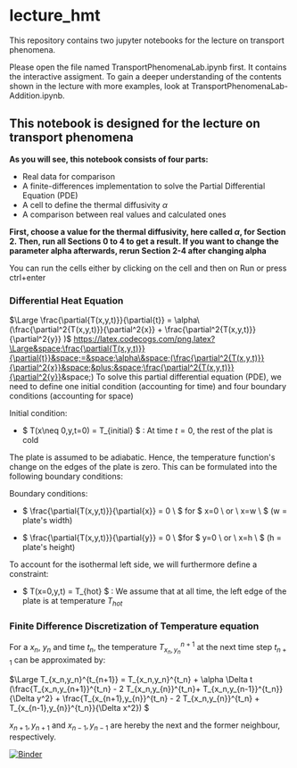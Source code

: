 # lecture_hmt

This repository contains two jupyter notebooks for the lecture on transport phenomena. 

Please open the file named TransportPhenomenaLab.ipynb first. It contains the interactive assigment. To gain a deeper understanding of the contents shown in the lecture with more examples, look at TransportPhenomenaLab-Addition.ipynb. 

## This notebook is designed for the lecture on transport phenomena 

__As you will see, this notebook consists of four parts:__
- Real data for comparison
- A finite-differences implementation to solve the Partial Differential Equation (PDE)
- A cell to define the thermal diffusivity $\alpha$
- A comparison between real values and calculated ones

__First, choose a value for the thermal diffusivity, here called $\alpha$, for Section 2. Then, run all Sections 0 to 4 to get a result. If you want to change the parameter alpha afterwards, rerun Section 2-4 after changing alpha__

You can run the cells either by clicking on the cell and then on Run or press ctrl+enter

### Differential Heat Equation 

$\Large \frac{\partial{T(x,y,t)}}{\partial{t}} = \alpha\ (\frac{\partial^2{T(x,y,t)}}{\partial^2{x}} + \frac{\partial^2{T(x,y,t)}}{\partial^2{y}} )$
https://latex.codecogs.com/png.latex?\Large&space;\frac{\partial{T(x,y,t)}}{\partial{t}}&space;=&space;\alpha\&space;(\frac{\partial^2{T(x,y,t)}}{\partial^2{x}}&space;&plus;&space;\frac{\partial^2{T(x,y,t)}}{\partial^2{y}}&space;)
To solve this partial differential equation (PDE), we need to define one initial condition (accounting for time) and four boundary conditions (accounting for space)

Initial condition:
- $ T(x\neq 0,y,t=0) = T_{initial} $ : At time $t=0$, the rest of the plat is cold

The plate is assumed to be adiabatic. Hence, the temperature function's change on the edges of the plate is zero. This can be formulated into the following boundary conditions:

Boundary conditions:
- $ \frac{\partial{T(x,y,t)}}{\partial{x}} = 0 \   $ for $ x=0 \ or \ x=w \ $ (w = plate's width) 

- $ \frac{\partial{T(x,y,t)}}{\partial{y}} = 0 \   $for  $ y=0 \ or \ x=h \ $ (h = plate's height) 

To account for the isothermal left side, we will furthermore define a constraint:

- $ T(x=0,y,t) = T_{hot} $ : We assume that at all time, the left edge of the plate is at temperature $T_{hot}$


### Finite Difference Discretization of Temperature equation
For a $x_n$, $y_n$ and time $t_n$, the temperature $T_{x_n,y_n}^{n+1}$ at the next time step $t_{n+1}$ can be approximated by:

$\Large T_{x_n,y_n}^{t_{n+1}} = T_{x_n,y_n}^{t_n} + \alpha \Delta t (\frac{T_{x_n,y_{n+1}}^{t_n} - 2 T_{x_n,y_{n}}^{t_n}+ T_{x_n,y_{n-1}}^{t_n}}{\Delta y^2} + \frac{T_{x_{n+1},y_{n}}^{t_n} - 2 T_{x_n,y_{n}}^{t_n} + T_{x_{n-1},y_{n}}^{t_n}}{\Delta x^2}) $

$x_{n+1},y_{n+1}$ and $x_{n-1},y_{n-1}$ are hereby the next and the former neighbour, respectively. 


[![Binder](https://mybinder.org/badge_logo.svg)](https://mybinder.org/v2/gh/maxtheisen/lecture_hmt/main?urlpath=https%3A%2F%2Fgithub.com%2Fmaxtheisen%2Flecture_hmt%2Fblob%2Fmain%2FTransportPhenomenaLab.ipynb)
